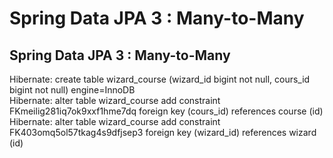 # Spring Data JPA 3 : Many-to-Many
## Spring Data JPA 3 : Many-to-Many

Hibernate: create table wizard_course (wizard_id bigint not null, cours_id bigint not null) engine=InnoDB <br>
Hibernate: alter table wizard_course add constraint FKmeilig281iq7ok9xxf1hme7dq foreign key (cours_id) references course (id) <br>
Hibernate: alter table wizard_course add constraint FK403omq5ol57tkag4s9dfjsep3 foreign key (wizard_id) references wizard (id) <br>


